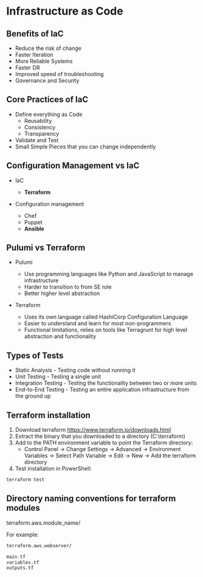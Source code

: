 # Infrastructure as Code

## Benefits of IaC
- Reduce the risk of change
- Faster Iteration
- More Reliable Systems
- Faster DR
- Improved speed of troubleshooting
- Governance and Security

## Core Practices of IaC
- Define everything as Code
    - Reusability
    - Consistency
    - Transparency
- Validate and Test
- Small Simple Pieces that you can change independently

## Configuration Management vs IaC
- IaC
    - **Terraform**
    
    
- Configuration management
    - Chef
    - Puppet
    - **Ansible**
        
## Pulumi vs Terraform
- Pulumi
    - Use programming languages like Python and JavaScript to manage infrastructure
    - Harder to transition to from SE role
    - Better higher level abstraction

- Terraform
    - Uses its own language called HashiCorp Configuration Language
    - Easier to understand and learn for most non-programmers
    - Functional limitations, relies on tools like Terragrunt for high level abstraction and functionality

## Types of Tests
- Static Analysis - Testing code without running it
- Unit Testing - Testing a single unit
- Integration Testing - Testing the functionality between two or more units
- End-to-End Testing - Testing an entire application infrastructure from the ground up

## Terraform installation
1. Download terraform https://www.terraform.io/downloads.html
2. Extract the binary that you downloaded to a directory (C:\terraform)
3. Add to the PATH environment variable to point the Terraform directory:
    - Control Panel -> Change Settings -> Advanced -> Environment Variables -> Select Path Variable -> Edit -> New -> Add the terraform directory
4. Test installation in PowerShell: 
```powershell
terraform test
```
## Directory naming conventions for terraform modules
terraform.aws.module_name/

For example:
```bash
terraform.aws.webserver/

main.tf
variables.tf
outputs.tf
```
